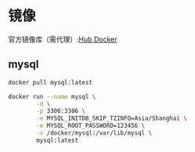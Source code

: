 # 镜像

官方镜像库（需代理）:[Hub Docker](https://hub.docker.com/)

## mysql

``` bash
docker pull mysql:latest

docker run --name mysql \
        -d \
        -p 3306:3306 \
        -e MYSQL_INITDB_SKIP_TZINFO=Asia/Shanghai \
        -e MYSQL_ROOT_PASSWORD=123456 \
        -v /docker/mysql:/var/lib/mysql \
        mysql:latest
```

